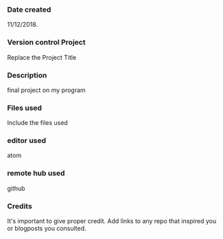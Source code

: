 ### Date created
11/12/2018.

### Version control Project
Replace the Project Title

### Description
final project on my program

### Files used
Include the files used

### editor used
atom

### remote hub used
github
### Credits
It's important to give proper credit. Add links to any repo that inspired you or blogposts you consulted.
